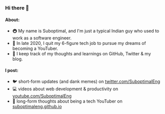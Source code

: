 ### Hi there 👋

#### About:
- 🚇 My name is Suboptimal, and I'm just a typical Indian guy who used to work as a software engineer.
- 🌌 In late 2020, I quit my 6-figure tech job to pursue my dreams of becoming a YouTuber.
- 🤔 I keep track of my thoughts and learnings on GitHub, Twitter & my blog.

#### I post:
- 🐦 short-form updates (and dank memes) on [twitter.com/SuboptimalEng](https://twitter.com/SuboptimalEng)
- 💻 videos about web development & productivity on [youtube.com/SuboptimalEng](https://youtube.com/SuboptimalEng)
- 📖 long-form thoughts about being a tech YouTuber on [suboptimaleng.github.io](https://suboptimaleng.github.io)

<!--
**SuboptimalEng/SuboptimalEng** is a ✨ _special_ ✨ repository because its `README.md` (this file) appears on your GitHub profile.

Here are some ideas to get you started:

- 🔭 I’m currently working on ...
- 🌱 I’m currently learning ...
- 👯 I’m looking to collaborate on ...
- 🤔 I’m looking for help with ...
- 💬 Ask me about ...
- 📫 How to reach me: ...
- 😄 Pronouns: ...
- ⚡ Fun fact: ...
-->
